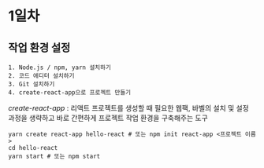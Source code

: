 # 1일차 

## 작업 환경 설정 

```
1. Node.js / npm, yarn 설치하기
2. 코드 에디터 설치하기
3. Git 설치하기
4. create-react-app으로 프로젝트 만들기
```
*create-react-app* : 리액트 프로젝트를 생성할 때 필요한 웹팩, 바벨의 설치 및 설정 과정을 생략하고 바로 간편하게 프로젝트 작업 환경을 구축해주는 도구

```
yarn create react-app hello-react # 또는 npm init react-app <프로젝트 이름>
cd hello-react
yarn start # 또는 npm start
```
